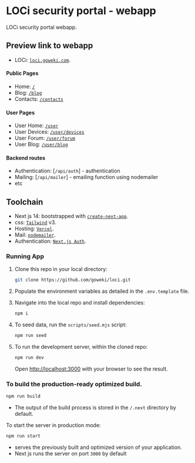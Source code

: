 # LOCi security portal - webapp

LOCi security portal webapp.

## Preview link to webapp

- LOCi: [`loci.goweki.com`](https://loci.goweki.com).

#### Public Pages

- Home: [`/`](https://loci.goweki.com/)
- Blog: [`/blog`](https://loci.goweki.com/blog)
- Contacts: [`/contacts`](https://loci.goweki.com/contacts)

#### User Pages

- User Home: [`/user`](https://loci.goweki.com/user)
- User Devices: [`/user/devices`](https://loci.goweki.com/user/devices)
- User Forum: [`/user/forum`](https://loci.goweki.com/user/forum)
- User Blog: [`/user/blog`](https://loci.goweki.com/blog)

#### Backend routes

- Authentication: [`/api/auth`] - authentication
- Mailing: [`/api/mailer`] - emailing function using nodemailer
- etc

## Toolchain

- Next js 14: bootstrapped with [`create-next-app`](https://github.com/vercel/next.js/tree/canary/packages/create-next-app).
- css: [`Tailwind`](https://tailwindcss.com/) v3.
- Hosting: [`Vercel`](https://vercel.com/).
- Mail: [`nodemailer`](https://nodemailer.com/).
- Authentication: [`Next.js Auth`](https://next-auth.js.org).

### Running App

1. Clone this repo in your local directory:

   ```bash
   git clone https://github.com/goweki/loci.git
   ```

2. Populate the environment variables as detailed in the `.env.template` file.

3. Navigate into the local repo and install dependencies:

   ```bash
   npm i
   ```

4. To seed data, run the `scripts/seed.mjs` script:

   ```bash
   npm run seed
   ```

5. To run the development server, within the cloned repo:

   ```bash
   npm run dev
   ```

   Open [http://localhost:3000](http://localhost:3000) with your browser to see the result.

### To build the production-ready optimized build.

```bash
npm run build
```

- The output of the build process is stored in the `/.next` directory by default.

To start the server in production mode:

```bash
npm run start
```

- serves the previously built and optimized version of your application.
- Next js runs the server on port `3000` by default
